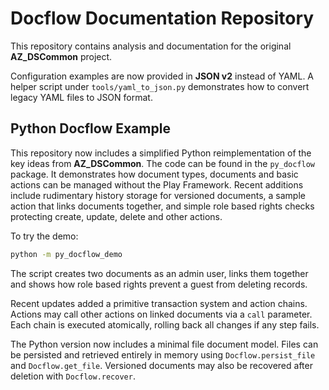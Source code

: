 # Docflow Documentation Repository

This repository contains analysis and documentation for the original **AZ_DSCommon** project.

Configuration examples are now provided in **JSON v2** instead of YAML. A helper script under `tools/yaml_to_json.py` demonstrates how to convert legacy YAML files to JSON format.

## Python Docflow Example

This repository now includes a simplified Python reimplementation of the key
ideas from **AZ_DSCommon**. The code can be found in the `py_docflow` package.
It demonstrates how document types, documents and basic actions can be managed
without the Play Framework. Recent additions include rudimentary history storage
for versioned documents, a sample action that links documents together, and
simple role based rights checks protecting create, update, delete and other
actions.

To try the demo:

```bash
python -m py_docflow_demo
```
The script creates two documents as an admin user, links them together and shows
how role based rights prevent a guest from deleting records.

Recent updates added a primitive transaction system and action chains. Actions
may call other actions on linked documents via a ``call`` parameter. Each chain
is executed atomically, rolling back all changes if any step fails.

The Python version now includes a minimal file document model. Files can be
persisted and retrieved entirely in memory using ``Docflow.persist_file`` and
``Docflow.get_file``. Versioned documents may also be recovered after deletion
with ``Docflow.recover``.
